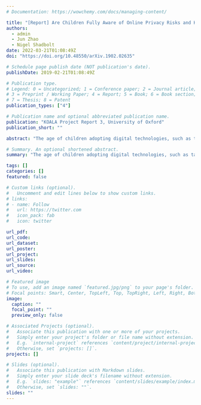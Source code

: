 ```yaml
---
# Documentation: https://wowchemy.com/docs/managing-content/

title: "[Report] Are Children Fully Aware of Online Privacy Risks and How Can We Improve Their Coping Ability?"
authors: 
  - admin
  - Jun Zhao
  - Nigel Shadbolt
date: 2022-03-21T01:08:49Z
doi: "https://doi.org/10.48550/arXiv.1902.02635"

# Schedule page publish date (NOT publication's date).
publishDate: 2019-02-21T01:08:49Z

# Publication type.
# Legend: 0 = Uncategorized; 1 = Conference paper; 2 = Journal article;
# 3 = Preprint / Working Paper; 4 = Report; 5 = Book; 6 = Book section;
# 7 = Thesis; 8 = Patent
publication_types: ["4"]

# Publication name and optional abbreviated publication name.
publication: "KOALA Project Report 3, University of Oxford"
publication_short: ""

abstract: "The age of children adopting digital technologies, such as tablets or smartphones, is increasingly young. However, children under 11 are often regarded as too young to comprehend the concept of online privacy. Limited research studies have focused on children of this age group. In the summer of 2018, we conducted 12 focus group studies with 29 children aged 6-10 from Oxfordshire primary schools. Our research has shown that children have a good understanding of certain privacy risks, such as information oversharing or avoiding revealing real identities online. They could use a range of descriptions to articulate the risks and describe their risk coping strategies. However, at the same time, we identified that children had less awareness concerning other risks, such as online tracking or game promotions. Inspired by Vygotsky's Zone of Proximal Development (ZPD), this study has identified critical knowledge gaps in children's understanding of online privacy, and several directions for future education and technology development. We call for attention to the needs of raising children's awareness and understanding of risks related to online recommendations and data tracking, which are becoming ever more prevalent in the games and content children encounter. We also call for attention to children's use of language to describe risks, which may be appropriate but not necessarily indicate a full understanding of the threats."

# Summary. An optional shortened abstract.
summary: "The age of children adopting digital technologies, such as tablets or smartphones, is increasingly young. However, children under 11 are often regarded as too young to comprehend the concept of online privacy. Limited research studies have focused on children of this age group. In the summer of 2018, we conducted 12 focus group studies with 29 children aged 6-10 from Oxfordshire primary schools. Our research has shown that children have a good understanding of certain privacy risks, such as information oversharing or avoiding revealing real identities online. They could use a range of descriptions to articulate the risks and describe their risk coping strategies. However, at the same time, we identified that children had less awareness concerning other risks, such as online tracking or game promotions. Inspired by Vygotsky's Zone of Proximal Development (ZPD), this study has identified critical knowledge gaps in children's understanding of online privacy, and several directions for future education and technology development. We call for attention to the needs of raising children's awareness and understanding of risks related to online recommendations and data tracking, which are becoming ever more prevalent in the games and content children encounter. We also call for attention to children's use of language to describe risks, which may be appropriate but not necessarily indicate a full understanding of the threats."

tags: []
categories: []
featured: false

# Custom links (optional).
#   Uncomment and edit lines below to show custom links.
# links:
# - name: Follow
#   url: https://twitter.com
#   icon_pack: fab
#   icon: twitter

url_pdf:
url_code:
url_dataset:
url_poster:
url_project:
url_slides:
url_source:
url_video:

# Featured image
# To use, add an image named `featured.jpg/png` to your page's folder. 
# Focal points: Smart, Center, TopLeft, Top, TopRight, Left, Right, BottomLeft, Bottom, BottomRight.
image:
  caption: ""
  focal_point: ""
  preview_only: false

# Associated Projects (optional).
#   Associate this publication with one or more of your projects.
#   Simply enter your project's folder or file name without extension.
#   E.g. `internal-project` references `content/project/internal-project/index.md`.
#   Otherwise, set `projects: []`.
projects: []

# Slides (optional).
#   Associate this publication with Markdown slides.
#   Simply enter your slide deck's filename without extension.
#   E.g. `slides: "example"` references `content/slides/example/index.md`.
#   Otherwise, set `slides: ""`.
slides: ""
---
```

